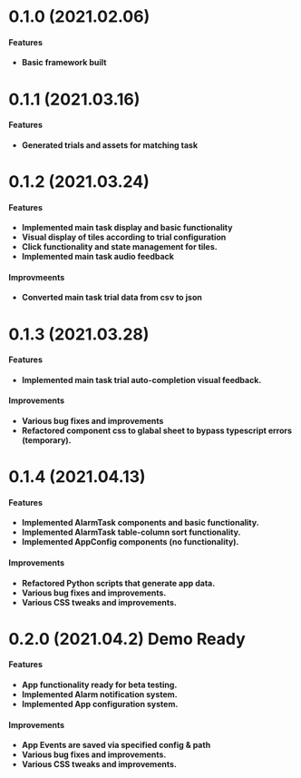 # 0.1.0 (2021.02.06)

#### Features

-   **Basic framework built**

# 0.1.1 (2021.03.16)

#### Features

-   **Generated trials and assets for matching task**

# 0.1.2 (2021.03.24)

#### Features

-   **Implemented main task display and basic functionality**
-   **Visual display of tiles according to trial configuration**
-   **Click functionality and state management for tiles.**
-   **Implemented main task audio feedback**

#### Improvmeents

-   **Converted main task trial data from csv to json**

# 0.1.3 (2021.03.28)

#### Features

-   **Implemented main task trial auto-completion visual feedback.**

#### Improvements

-   **Various bug fixes and improvements**
-   **Refactored component css to glabal sheet to bypass typescript errors (temporary).**

# 0.1.4 (2021.04.13)

#### Features

-   **Implemented AlarmTask components and basic functionality.**
-   **Implemented AlarmTask table-column sort functionality.**
-   **Implemented AppConfig components (no functionality).**

#### Improvements

-   **Refactored Python scripts that generate app data.**
-   **Various bug fixes and improvements.**
-   **Various CSS tweaks and improvements.**

# 0.2.0 (2021.04.2) Demo Ready

#### Features

-   **App functionality ready for beta testing.**
-   **Implemented Alarm notification system.**
-   **Implemented App configuration system.**

#### Improvements

-   **App Events are saved via specified config & path**
-   **Various bug fixes and improvements.**
-   **Various CSS tweaks and improvements.**
